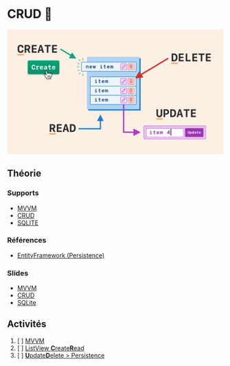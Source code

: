 # CRUD 📝

![crud.png](assets/crud.png)

## Théorie

### Supports

- [MVVM](../supports/07-mvvm)
- [CRUD](../supports/08-crud)
- [SQLITE](../supports/09-db.md)

### Références
- [EntityFramework (Persistence)](https://learn.microsoft.com/en-us/ef/core/get-started/overview/first-app?tabs=netcore-cli)

### Slides
- [MVVM](https://eduvaud-my.sharepoint.com/:p:/g/personal/jonathan_melly_eduvaud_ch/ET-n9RZYpktFskQ8Il9xQv4BsRxezaKL-ILDp--AJ0BukA?e=z4tA27)
- [CRUD](https://eduvaud-my.sharepoint.com/:p:/g/personal/jonathan_melly_eduvaud_ch/ERG7KDRhoelFngBf9bRbnaEBxp9S0o-PUCQsgBMa3XQ8Yg?e=qPaylv)
- [SQLite](https://eduvaud-my.sharepoint.com/:p:/g/personal/jonathan_melly_eduvaud_ch/EfOweX5hs5tHjqPIIcnxFxoBBqo_BYbszqYmy1xFYpGOSw?e=yvZ0gz)

## Activités

1. [ ] [MVVM](https://labs.section-inf.ch/codelabs/mobile-03-mvvm1/index.html?index=..%2F..index)
2. [ ] [ListView **C**reate**R**ead](https://labs.section-inf.ch/codelabs/mobile-04-mvvm2/index.html?index=..%2F..index)
3. [ ] [**U**pdate**D**elete > Persistence](https://labs.section-inf.ch/codelabs/mobile-05-crud1/index.html?index=..%2F..index)


